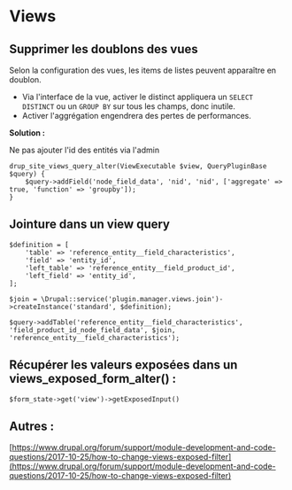 # Views

## Supprimer les doublons des vues

Selon la configuration des vues, les items de listes peuvent apparaître en doublon.
- Via l'interface de la vue, activer le distinct appliquera un `SELECT DISTINCT` ou un `GROUP BY` sur tous les champs, donc inutile.
- Activer l'aggrégation engendrera des pertes de performances.

**Solution :**

Ne pas ajouter l'id des entités via l'admin 

```text
drup_site_views_query_alter(ViewExecutable $view, QueryPluginBase $query) {
    $query->addField('node_field_data', 'nid', 'nid', ['aggregate' => true, 'function' => 'groupby']);
}
```

## Jointure dans un view query 

```text
$definition = [
    'table' => 'reference_entity__field_characteristics',
    'field' => 'entity_id',
    'left_table' => 'reference_entity__field_product_id',
    'left_field' => 'entity_id',
];

$join = \Drupal::service('plugin.manager.views.join')->createInstance('standard', $definition);

$query->addTable('reference_entity__field_characteristics', 'field_product_id_node_field_data', $join, 'reference_entity__field_characteristics');
```

## Récupérer les valeurs exposées dans un views\_exposed\_form\_alter\(\) :

```text
$form_state->get('view')->getExposedInput()
```

## Autres :

[https://www.drupal.org/forum/support/module-development-and-code-questions/2017-10-25/how-to-change-views-exposed-filter](https://www.drupal.org/forum/support/module-development-and-code-questions/2017-10-25/how-to-change-views-exposed-filter)

